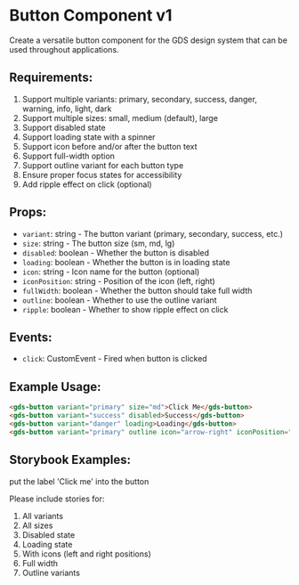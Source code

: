 # Button Component v1

Create a versatile button component for the GDS design system that can be used throughout applications.

## Requirements:

1. Support multiple variants: primary, secondary, success, danger, warning, info, light, dark
2. Support multiple sizes: small, medium (default), large
3. Support disabled state
4. Support loading state with a spinner
5. Support icon before and/or after the button text
6. Support full-width option
7. Support outline variant for each button type
8. Ensure proper focus states for accessibility
9. Add ripple effect on click (optional)

## Props:

- `variant`: string - The button variant (primary, secondary, success, etc.)
- `size`: string - The button size (sm, md, lg)
- `disabled`: boolean - Whether the button is disabled
- `loading`: boolean - Whether the button is in loading state
- `icon`: string - Icon name for the button (optional)
- `iconPosition`: string - Position of the icon (left, right)
- `fullWidth`: boolean - Whether the button should take full width
- `outline`: boolean - Whether to use the outline variant
- `ripple`: boolean - Whether to show ripple effect on click

## Events:

- `click`: CustomEvent - Fired when button is clicked

## Example Usage:

```html
<gds-button variant="primary" size="md">Click Me</gds-button>
<gds-button variant="success" disabled>Success</gds-button>
<gds-button variant="danger" loading>Loading</gds-button>
<gds-button variant="primary" outline icon="arrow-right" iconPosition="right">Next</gds-button>
```

## Storybook Examples:

put the label 'Click me' into the button

Please include stories for:
1. All variants
2. All sizes
3. Disabled state
4. Loading state
5. With icons (left and right positions)
6. Full width
7. Outline variants